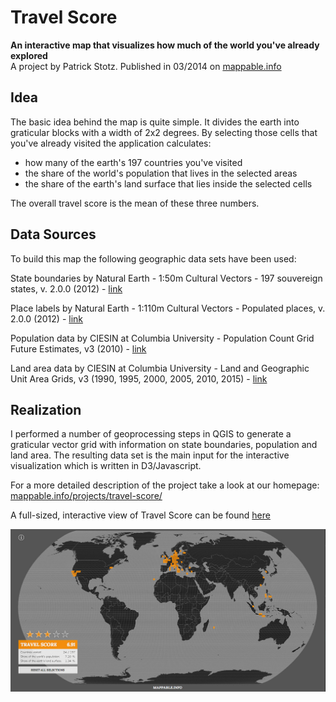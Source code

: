 Travel Score
=============

**An interactive map that visualizes how much of the world you've already explored**  
A project by Patrick Stotz. Published in 03/2014 on [mappable.info](http://mappable.info)

Idea
--------------
The basic idea behind the map is quite simple. It divides the earth into graticular blocks with a width of 2x2 degrees. By selecting those cells that you've already visited the application calculates:

- how many of the earth's 197 countries you've visited
- the share of the world's population that lives in the selected areas
- the share of the earth's land surface that lies inside the selected cells

The overall travel score is the mean of these three numbers. 

Data Sources
--------------
To build this map the following geographic data sets have been used:

State boundaries by Natural Earth - 1:50m Cultural Vectors - 197 souvereign states, v. 2.0.0 (2012) - [link](http://www.naturalearthdata.com/downloads/50m-cultural-vectors/)

Place labels by Natural Earth -  1:110m Cultural Vectors - Populated places, v. 2.0.0 (2012) - [link](http://www.naturalearthdata.com/downloads/110m-cultural-vectors/)

Population data by CIESIN at Columbia University - Population Count Grid Future Estimates, v3 (2010) - [link](http://sedac.ciesin.columbia.edu/data/set/gpw-v3-population-count-future-estimates/data-download)

Land area data by CIESIN at Columbia University - Land and Geographic Unit Area Grids, v3 (1990, 1995, 2000, 2005, 2010, 2015) - [link](http://sedac.ciesin.columbia.edu/data/set/gpw-v3-land-geographic-unit-area/data-download)

Realization
--------------
I performed a number of geoprocessing steps in QGIS to generate a graticular vector grid with information on state boundaries, population and land area. The resulting data set is the main input for the interactive visualization which is written in D3/Javascript. 

For a more detailed description of the project take a look at our homepage: [mappable.info/projects/travel-score/](http://mappable.info/projects/travel-score/)

A full-sized, interactive view of Travel Score can be found [here](https://patrickstotz.github.io/Travel-Score/)

![alt text](/img/screenshot.jpg "Preview")
